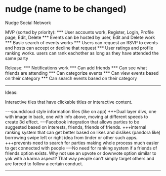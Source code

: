 nudge (name to be changed) 
============

Nudge Social Network


MVP (sorted by priority):
*** User accounts work, Register, Login, Profile page, Edit, Delete
*** Events can be hosted by user, Edit and Delete work
*** Basic search of events works
*** Users can request an RSVP to events and hosts can accept or decline that request
*** User ratings and profile ranking works. users can rank eachother as long as they have attended the same party


Release:
*** Notifications work
*** Can add friends
*** Can see what friends are attending
*** Can categorize events
*** Can view events based on their category
*** Can search events based on their category

-----------

Ideas:

Interactive tiles that have clickable titles or interactive content.

  ---soundcloud style information tiles (like on app)
    +++Dual layer divs, one with image in back, one with info above, moving at different speeds to create 3d effect.
  ---Facebook integration that allows parties to be suggested based on interests, friends, friends of friends.
    +++internal ranking system that can get better based on likes and dislikes (pandora like) borrowing swipe left or right idea from tinder or other such apps.
    +++prevents need to search for parties making whole process much easier to get connected with people
  ---No need for ranking system if a friends of friends option exists. Why not use an upvote or downvote option similar to yak with a karma aspect? That way people can't simply target others and are forced to follow a certain conduct.
  
-----------

